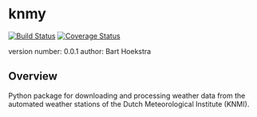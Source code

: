 knmy
===============================
[![Build Status](https://travis-ci.org/barthoekstra/knmy.svg?branch=master)](https://travis-ci.org/barthoekstra/knmy)
[![Coverage Status](https://coveralls.io/repos/github/barthoekstra/knmy/badge.svg?branch=master)](https://coveralls.io/github/barthoekstra/knmy?branch=master)

version number: 0.0.1
author: Bart Hoekstra

Overview
--------

Python package for downloading and processing weather data from the automated weather stations of the Dutch Meteorological Institute (KNMI).

